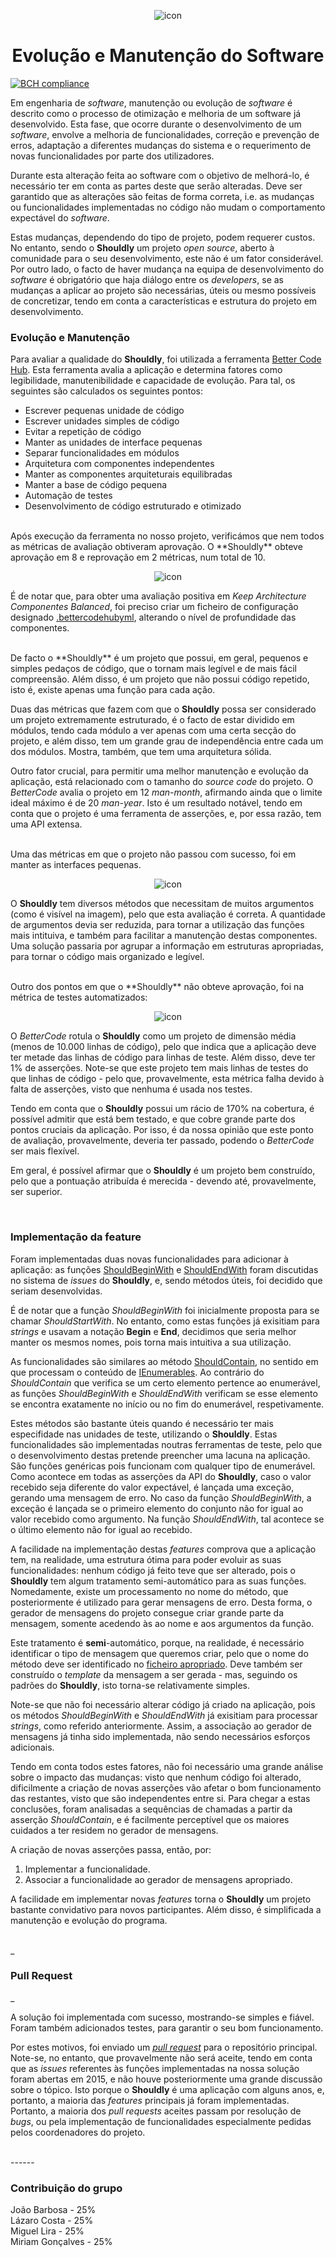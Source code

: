 <p align="center">
  <img src="https://github.com/bmpj13/shouldly/blob/master/ESOF-Docs/resources/images/ShouldlyLogo.png" alt="icon">
</p>
<h1 align="center">Evolução e Manutenção do Software </h1> 

[![BCH compliance](https://bettercodehub.com/edge/badge/bmpj13/shouldly)](https://bettercodehub.com)

Em engenharia de *software*, manutenção ou evolução de *software* é descrito como o processo de otimização e melhoria de um software já desenvolvido. Esta fase, que ocorre durante o desenvolvimento de um *software*, envolve a melhoria de funcionalidades, correção e prevenção de erros, adaptação a diferentes mudanças do sistema e o requerimento de novas funcionalidades por parte dos utilizadores.

Durante esta alteração feita ao software com o objetivo de melhorá-lo, é necessário ter em conta as partes deste que serão alteradas. Deve ser garantido que as alterações são feitas de forma correta, i.e. as mudanças ou funcionalidades implementadas no código não mudam o comportamento expectável do *software*.

Estas mudanças, dependendo do tipo de projeto, podem requerer custos. No entanto, sendo o **Shouldly** um projeto *open source*, aberto à comunidade para o seu desenvolvimento, este não é um fator considerável. Por outro lado, o facto de haver mudança na equipa de desenvolvimento do *software* é obrigatório que haja diálogo entre os *developers*, se as mudanças a aplicar ao projeto são necessárias, úteis ou mesmo possíveis de concretizar, tendo em conta a características e estrutura do projeto em desenvolvimento.   

<h3> Evolução e Manutenção </h3>

Para avaliar a qualidade do **Shouldly**, foi utilizada a ferramenta [Better Code Hub](https://bettercodehub.com/). Esta ferramenta avalia a aplicação e determina fatores como legibilidade, manutenibilidade e capacidade de evolução. Para tal, os seguintes são calculados os seguintes pontos:

 -	Escrever pequenas unidade de código
 - 	Escrever unidades simples de código
 -  Evitar a repetição de código
 -  Manter as unidades de interface pequenas
 -  Separar funcionalidades em módulos
 -  Arquitetura com componentes independentes
 -  Manter as componentes arquiteturais equilibradas
 -  Manter a base de código pequena
 -  Automação de testes
 -  Desenvolvimento de código estruturado e otimizado

<br>
Após execução da ferramenta no nosso projeto, verificámos que nem todos as métricas de avaliação obtiveram aprovação. O **Shouldly** obteve aprovação em 8 e reprovação em 2 métricas, num total de 10.

<p align="center">
  <img src="https://github.com/bmpj13/shouldly/blob/develop/ESOF-Docs/resources/images/bch_score.png" alt="icon">
</p>

É de notar que, para obter uma avaliação positiva em *Keep Architecture Componentes Balanced*, foi preciso criar um ficheiro de configuração designado [.bettercodehubyml](https://github.com/bmpj13/shouldly/blob/master/.bettercodehub.yml), alterando o nível de profundidade das componentes.

<br>
De facto o **Shouldly** é um projeto que possui, em geral, pequenos e simples pedaços de código, que o tornam mais legível e de mais fácil compreensão. Além disso, é um projeto que não possui código repetido, isto é, existe apenas uma função para cada ação.

Duas das métricas que fazem com que o **Shouldly** possa ser considerado um projeto extremamente estruturado, é o facto de estar dividido em módulos, tendo cada módulo a ver apenas com uma certa secção do projeto, e além disso, tem um grande grau de independência entre cada um dos módulos. Mostra, também, que tem uma arquitetura sólida.

Outro fator crucial, para permitir uma melhor manutenção e evolução da aplicação, está relacionado com o tamanho do *source code* do projeto. O *BetterCode* avalia o projeto em 12 *man-month*, afirmando ainda que o limite ideal máximo é de 20 *man-year*. Isto é um resultado notável, tendo em conta que o projeto é uma ferramenta de asserções, e, por essa razão, tem uma API extensa.

<br>
Uma das métricas em que o projeto não passou com sucesso, foi em manter as interfaces pequenas.

<p align="center">
  <img src="https://github.com/bmpj13/shouldly/blob/develop/ESOF-Docs/resources/images/bch_interfaces_small.png" alt="icon">
</p>

O **Shouldly** tem diversos métodos que necessitam de muitos argumentos (como é visível na imagem), pelo que esta avaliação é correta. A quantidade de argumentos devia ser reduzida, para tornar a utilização das funções mais intituiva, e também para facilitar a manutenção destas componentes. Uma solução passaria por agrupar a informação em estruturas apropriadas, para tornar o código mais organizado e legível.

<br>
Outro dos pontos em que o **Shouldly** não obteve aprovação, foi na métrica de testes automatizados:

<p align="center">
  <img src="https://github.com/bmpj13/shouldly/blob/develop/ESOF-Docs/resources/images/bch_automate_tests.png" alt="icon">
</p>

O *BetterCode* rotula o **Shouldly** como um projeto de dimensão média (menos de 10.000 linhas de código), pelo que indica que a aplicação deve ter metade das linhas de código para linhas de teste. Além disso, deve ter 1% de asserções. Note-se que este projeto tem mais linhas de testes do que linhas de código - pelo que, provavelmente, esta métrica falha devido à falta de asserções, visto que nenhuma é usada nos testes.

Tendo em conta que o **Shouldly** possui um rácio de 170% na cobertura, é possível admitir que está bem testado, e que cobre grande parte dos pontos cruciais da aplicação. Por isso, é da nossa opinião que este ponto de avaliação, provavelmente, deveria ter passado, podendo o *BetterCode* ser mais flexível.

Em geral, é possível afirmar que o **Shouldly** é um projeto bem construído, pelo que a pontuação atribuída é merecida - devendo até, provavelmente, ser superior.

<br>
<h3> Implementação da feature </h3>

Foram implementadas duas novas funcionalidades para adicionar à aplicação: as funções [ShouldBeginWith](https://github.com/shouldly/shouldly/issues/281) e [ShouldEndWith](https://github.com/shouldly/shouldly/issues/282) foram discutidas no sistema de *issues* do **Shouldly**, e, sendo métodos úteis, foi decidido que seriam desenvolvidas.

É de notar que a função *ShouldBeginWith* foi inicialmente proposta para se chamar *ShouldStartWith*. No entanto, como estas funções já exisitiam para *strings* e usavam a notação __Begin__ e __End__, decidimos que seria melhor manter os mesmos nomes, pois torna mais intuitiva a sua utilização.

As funcionalidades são similares ao método [ShouldContain](http://docs.shouldly-lib.net/docs/shouldcontain), no sentido em que processam o conteúdo de [IEnumerables](https://msdn.microsoft.com/en-us/library/system.collections.ienumerable(v=vs.110).aspx).
Ao contrário do *ShouldContain* que verifica se um certo elemento pertence ao enumerável, as funções *ShouldBeginWith* e *ShouldEndWith* verificam se esse elemento se encontra exatamente no início ou no fim do enumerável, respetivamente. 

Estes métodos são bastante úteis quando é necessário ter mais especifidade nas unidades de teste, utilizando o **Shouldly**. Estas funcionalidades são implementadas noutras ferramentas de teste, pelo que o desenvolvimento destas pretende preencher uma lacuna na aplicação. São funções genéricas pois funcionam com qualquer tipo de enumerável. Como acontece em todas as asserções da API do **Shouldly**, caso o valor recebido seja diferente do valor expectável, é lançada uma exceção, gerando uma mensagem de erro. No caso da função *ShouldBeginWith*, a exceção é lançada se o primeiro elemento do conjunto não for igual ao valor recebido como argumento. Na função *ShouldEndWith*, tal acontece se o último elemento não for igual ao recebido.

A facilidade na implementação destas *features* comprova que a aplicação tem, na realidade, uma estrutura ótima para poder evoluir as suas funcionalidades: nenhum código já feito teve que ser alterado, pois o **Shouldly** tem algum tratamento semi-automático para as suas funções. Nomedamente, existe um processamento no nome do método, que posteriormente é utilizado para gerar mensagens de erro. Desta forma, o gerador de mensagens do projeto consegue criar grande parte da mensagem, somente acedendo às ao nome e aos argumentos da função.

Este tratamento é __semi__-automático, porque, na realidade, é necessário identificar o tipo de mensagem que queremos criar, pelo que o nome do método deve ser identificado no [ficheiro apropriado](https://github.com/shouldly/shouldly/blob/cb58830180c1c3f87db9b0eb74ef9d7c446ec71e/src/Shouldly/MessageGenerators/ShouldBeginEndWithMessageGenerator.cs). Deve também ser construído o *template* da mensagem a ser gerada - mas, seguindo os padrões do **Shouldly**, isto torna-se relativamente simples. 

Note-se que não foi necessário alterar código já criado na aplicação, pois os métodos *ShouldBeginWith* e *ShouldEndWith* já exisitiam para processar *strings*, como referido anteriormente. Assim, a associação ao gerador de mensagens já tinha sido implementada, não sendo necessários esforços adicionais.

Tendo em conta todos estes fatores, não foi necessário uma grande análise sobre o impacto das mudanças: visto que nenhum código foi alterado, dificilmente a criação de novas asserções vão afetar o bom funcionamento das restantes, visto que são independentes entre si. Para chegar a estas conclusões, foram analisadas a sequências de chamadas a partir da asserção *ShouldContain*, e é facilmente perceptível que os maiores cuidados a ter residem no gerador de mensagens.

A criação de novas asserções passa, então, por:
  1. Implementar a funcionalidade.
  2. Associar a funcionalidade ao gerador de mensagens apropriado.
  
A facilidade em implementar novas *features* torna o **Shouldly** um projeto bastante convidativo para novos participantes. Além disso, é simplificada a manutenção e evolução do programa.

<br>
_<h3> Pull Request </h3>_

A solução foi implementada com sucesso, mostrando-se simples e fiável. Foram também adicionados testes, para garantir o seu bom funcionamento.

Por estes motivos, foi enviado um [_pull request_](https://github.com/shouldly/shouldly/pull/417) para o repositório principal. Note-se, no entanto, que provavelmente não será aceite, tendo em conta que as *issues* referentes às funções implementadas na nossa solução foram abertas em 2015, e não houve posteriormente uma grande discussão sobre o tópico. Isto porque o **Shouldly** é uma aplicação com alguns anos, e, portanto, a maioria das *features* principais já foram implementadas. Portanto, a maioria dos *pull requests* aceites passam por resolução de *bugs*, ou pela implementação de funcionalidades especialmente pedidas pelos coordenadores do projeto.

<br>
------
<h3>Contribuição do grupo</h3>
João Barbosa - 25% <br>
Lázaro Costa - 25% <br> 
Miguel Lira - 25% <br>
Miriam Gonçalves - 25% 
